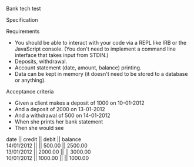 Bank tech test

Specification

Requirements
- You should be able to interact with your code via a REPL like IRB or the JavaScript console. (You don't need to implement a command line interface that takes input from STDIN.)
- Deposits, withdrawal.
- Account statement (date, amount, balance) printing.
- Data can be kept in memory (it doesn't need to be stored to a database or anything).

Acceptance criteria
- Given a client makes a deposit of 1000 on 10-01-2012
- And a deposit of 2000 on 13-01-2012
- And a withdrawal of 500 on 14-01-2012
- When she prints her bank statement
- Then she would see

date       || credit  || debit  || balance <br />
14/01/2012 ||         || 500.00 || 2500.00 <br />
13/01/2012 || 2000.00 ||        || 3000.00 <br />
10/01/2012 || 1000.00 ||        || 1000.00
